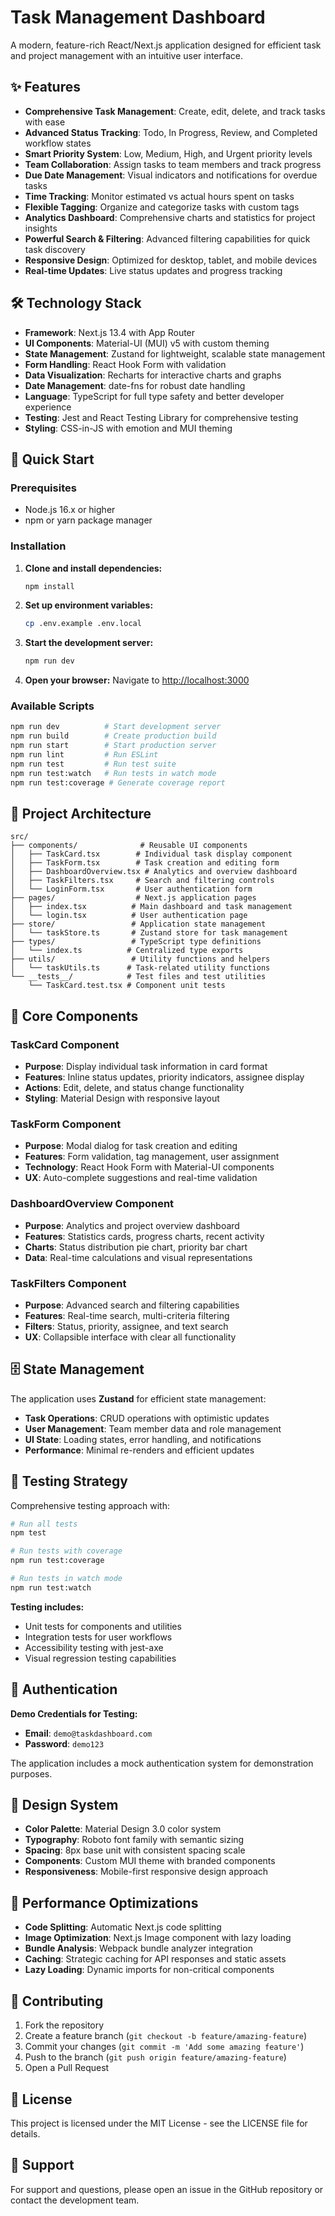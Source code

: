 # Task Management Dashboard

A modern, feature-rich React/Next.js application designed for efficient task and project management with an intuitive user interface.

## ✨ Features

- **Comprehensive Task Management**: Create, edit, delete, and track tasks with ease
- **Advanced Status Tracking**: Todo, In Progress, Review, and Completed workflow states
- **Smart Priority System**: Low, Medium, High, and Urgent priority levels
- **Team Collaboration**: Assign tasks to team members and track progress
- **Due Date Management**: Visual indicators and notifications for overdue tasks
- **Time Tracking**: Monitor estimated vs actual hours spent on tasks
- **Flexible Tagging**: Organize and categorize tasks with custom tags
- **Analytics Dashboard**: Comprehensive charts and statistics for project insights
- **Powerful Search & Filtering**: Advanced filtering capabilities for quick task discovery
- **Responsive Design**: Optimized for desktop, tablet, and mobile devices
- **Real-time Updates**: Live status updates and progress tracking

## 🛠 Technology Stack

- **Framework**: Next.js 13.4 with App Router
- **UI Components**: Material-UI (MUI) v5 with custom theming
- **State Management**: Zustand for lightweight, scalable state management
- **Form Handling**: React Hook Form with validation
- **Data Visualization**: Recharts for interactive charts and graphs
- **Date Management**: date-fns for robust date handling
- **Language**: TypeScript for full type safety and better developer experience
- **Testing**: Jest and React Testing Library for comprehensive testing
- **Styling**: CSS-in-JS with emotion and MUI theming

## 🚀 Quick Start

### Prerequisites
- Node.js 16.x or higher
- npm or yarn package manager

### Installation

1. **Clone and install dependencies:**
   ```bash
   npm install
   ```

2. **Set up environment variables:**
   ```bash
   cp .env.example .env.local
   ```

3. **Start the development server:**
   ```bash
   npm run dev
   ```

4. **Open your browser:**
   Navigate to [http://localhost:3000](http://localhost:3000)

### Available Scripts

```bash
npm run dev          # Start development server
npm run build        # Create production build
npm run start        # Start production server
npm run lint         # Run ESLint
npm run test         # Run test suite
npm run test:watch   # Run tests in watch mode
npm run test:coverage # Generate coverage report
```

## 📁 Project Architecture

```
src/
├── components/              # Reusable UI components
│   ├── TaskCard.tsx        # Individual task display component
│   ├── TaskForm.tsx        # Task creation and editing form
│   ├── DashboardOverview.tsx # Analytics and overview dashboard
│   ├── TaskFilters.tsx     # Search and filtering controls
│   └── LoginForm.tsx       # User authentication form
├── pages/                  # Next.js application pages
│   ├── index.tsx          # Main dashboard and task management
│   └── login.tsx          # User authentication page
├── store/                 # Application state management
│   └── taskStore.ts       # Zustand store for task management
├── types/                 # TypeScript type definitions
│   └── index.ts          # Centralized type exports
├── utils/                 # Utility functions and helpers
│   └── taskUtils.ts      # Task-related utility functions
└── __tests__/            # Test files and test utilities
    └── TaskCard.test.tsx # Component unit tests
```

## 🧩 Core Components

### TaskCard Component
- **Purpose**: Display individual task information in card format
- **Features**: Inline status updates, priority indicators, assignee display
- **Actions**: Edit, delete, and status change functionality
- **Styling**: Material Design with responsive layout

### TaskForm Component
- **Purpose**: Modal dialog for task creation and editing
- **Features**: Form validation, tag management, user assignment
- **Technology**: React Hook Form with Material-UI components
- **UX**: Auto-complete suggestions and real-time validation

### DashboardOverview Component
- **Purpose**: Analytics and project overview dashboard
- **Features**: Statistics cards, progress charts, recent activity
- **Charts**: Status distribution pie chart, priority bar chart
- **Data**: Real-time calculations and visual representations

### TaskFilters Component
- **Purpose**: Advanced search and filtering capabilities
- **Features**: Real-time search, multi-criteria filtering
- **Filters**: Status, priority, assignee, and text search
- **UX**: Collapsible interface with clear all functionality

## 🗄 State Management

The application uses **Zustand** for efficient state management:

- **Task Operations**: CRUD operations with optimistic updates
- **User Management**: Team member data and role management
- **UI State**: Loading states, error handling, and notifications
- **Performance**: Minimal re-renders and efficient updates

## 🧪 Testing Strategy

Comprehensive testing approach with:

```bash
# Run all tests
npm test

# Run tests with coverage
npm run test:coverage

# Run tests in watch mode
npm run test:watch
```

**Testing includes:**
- Unit tests for components and utilities
- Integration tests for user workflows
- Accessibility testing with jest-axe
- Visual regression testing capabilities

## 🔐 Authentication

**Demo Credentials for Testing:**
- **Email**: `demo@taskdashboard.com`
- **Password**: `demo123`

The application includes a mock authentication system for demonstration purposes.

## 🎨 Design System

- **Color Palette**: Material Design 3.0 color system
- **Typography**: Roboto font family with semantic sizing
- **Spacing**: 8px base unit with consistent spacing scale
- **Components**: Custom MUI theme with branded components
- **Responsiveness**: Mobile-first responsive design approach

## 🚀 Performance Optimizations

- **Code Splitting**: Automatic Next.js code splitting
- **Image Optimization**: Next.js Image component with lazy loading
- **Bundle Analysis**: Webpack bundle analyzer integration
- **Caching**: Strategic caching for API responses and static assets
- **Lazy Loading**: Dynamic imports for non-critical components

## 📝 Contributing

1. Fork the repository
2. Create a feature branch (`git checkout -b feature/amazing-feature`)
3. Commit your changes (`git commit -m 'Add some amazing feature'`)
4. Push to the branch (`git push origin feature/amazing-feature`)
5. Open a Pull Request

## 📄 License

This project is licensed under the MIT License - see the LICENSE file for details.

## 🤝 Support

For support and questions, please open an issue in the GitHub repository or contact the development team.
